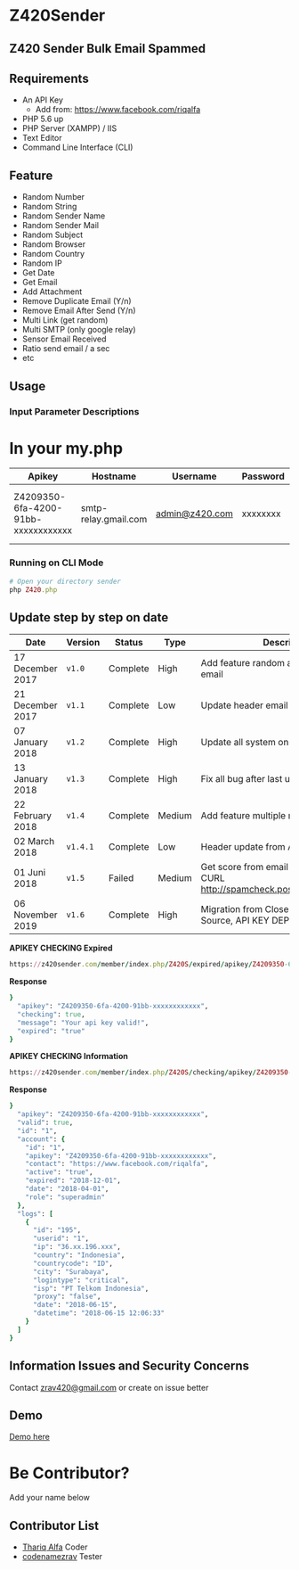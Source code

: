# Z420Sender
## Z420 Sender Bulk Email Spammed

## Requirements

- An API Key
    - Add from: https://www.facebook.com/riqalfa
- PHP 5.6 up
- PHP Server (XAMPP) / IIS
- Text Editor
- Command Line Interface (CLI)

## Feature
- Random Number
- Random String
- Random Sender Name
- Random Sender Mail
- Random Subject 
- Random Browser
- Random Country
- Random IP 
- Get Date
- Get Email 
- Add Attachment
- Remove Duplicate Email (Y/n)
- Remove Email After Send (Y/n)
- Multi Link (get random)
- Multi SMTP (only google relay)
- Sensor Email Received
- Ratio send email / a sec
- etc

## Usage

### Input Parameter Descriptions
# In your my.php
| Apikey       | Hostname    | Username | Password | Secure | Port |
| --------------- | ------- | -------- |--------|--------|--------|
|Z4209350-6fa-4200-91bb-xxxxxxxxxxxx|smtp-relay.gmail.com|admin@z420.com|xxxxxxxx|tls or ssl|587 (TLS) or 465 (SSL)|

### Running on CLI Mode
```ruby
# Open your directory sender
php Z420.php
```  

## Update step by step on date
| Date  | Version    | Status | Type | Description |
| ------- | ------- | -------- |-------- |-------- |
|17 December 2017 |`v1.0`|Complete|High|Add feature random and update header email|
|21 December 2017 |`v1.1`|Complete|Low|Update header email|
|07 January 2018 |`v1.2`|Complete|High|Update all system on sender|
|13 January 2018 |`v1.3`|Complete|High|Fix all bug after last update|
|22 February 2018 |`v1.4`|Complete|Medium|Add feature multiple relay|
|02 March 2018 |`v1.4.1`|Complete|Low|Header update from AssasinSpam|
|01 Juni 2018 |`v1.5`|Failed|Medium|Get score from email AssasinSpam with CURL <a href="http://spamcheck.postmarkapp.com/filter">http://spamcheck.postmarkapp.com/filter</a>|
|06 November 2019 |`v1.6`|Complete|High|Migration from Close Source to Open Source, API KEY DEPRECATED|

**APIKEY CHECKING Expired**

```ruby
https://z420sender.com/member/index.php/Z420S/expired/apikey/Z4209350-6fa-4200-91bb-xxxxxxxxxxxx
```
**Response**
```ruby
}
  "apikey": "Z4209350-6fa-4200-91bb-xxxxxxxxxxxx",
  "checking": true,
  "message": "Your api key valid!",
  "expired": "true"
}
```

**APIKEY CHECKING Information**

```ruby
https://z420sender.com/member/index.php/Z420S/checking/apikey/Z4209350-6fa-4200-91bb-xxxxxxxxxxxx
```
**Response**
```ruby
}
  "apikey": "Z4209350-6fa-4200-91bb-xxxxxxxxxxxx",
  "valid": true,
  "id": "1",
  "account": {
    "id": "1",
    "apikey": "Z4209350-6fa-4200-91bb-xxxxxxxxxxxx",
    "contact": "https://www.facebook.com/riqalfa",
    "active": "true",
    "expired": "2018-12-01",
    "date": "2018-04-01",
    "role": "superadmin"
  },
  "logs": [
    {
      "id": "195",
      "userid": "1",
      "ip": "36.xx.196.xxx",
      "country": "Indonesia",
      "countrycode": "ID",
      "city": "Surabaya",
      "logintype": "critical",
      "isp": "PT Telkom Indonesia",
      "proxy": "false",
      "date": "2018-06-15",
      "datetime": "2018-06-15 12:06:33"
    }
  ]
}
```

## Information Issues and Security Concerns
Contact zrav420@gmail.com or create on issue better

## Demo
[Demo here](https://www.youtube.com/watch?v=ROB96tYhYN0)

# Be Contributor?
Add your name below

## Contributor List
- [Thariq Alfa](https://github.com/alfaben12) Coder
- [codenamezrav](https://github.com/codenamezrav) Tester
